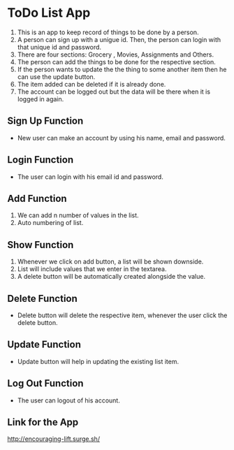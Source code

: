 # ToDo List App
1. This is an app to keep record of things to be done by a person.
2. A person can sign up with a unigue id. Then, the person can login with that unique id and password. 
3. There are four sections: Grocery , Movies, Assignments and Others.
4. The person can add the things to be done for the respective section.
5. If the person wants to update the the thing to some another item then he can use the update button.
6. The item added can be deleted if it is already done.
7. The account can be logged out but the data will be there when it is logged in again.
 

## Sign Up Function
* New user can make an account by using his name, email and password.

## Login Function
* The user can login with his email id and password.

## Add Function
1. We can add n number of values in the list.
2. Auto numbering of list.

## Show Function
1. Whenever we click on add button, a list will be shown downside.
2. List will include values that we enter in the textarea.
3. A delete button will be automatically created alongside the value.

## Delete Function
* Delete button will delete the respective item, whenever the user click the delete button.

## Update Function
* Update button will help in updating the existing list item.

## Log Out Function
* The user can logout of his account.

## Link for the App
http://encouraging-lift.surge.sh/

